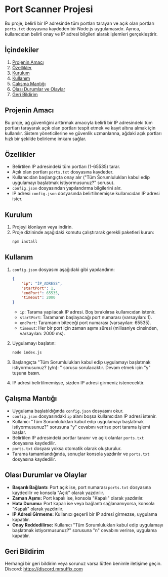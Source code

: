 # Port Scanner Projesi

Bu proje, belirli bir IP adresinde tüm portları tarayan ve açık olan portları `ports.txt` dosyasına kaydeden bir Node.js uygulamasıdır. Ayrıca, kullanıcıdan belirli onay ve IP adresi bilgileri alarak işlemleri gerçekleştirir.

## İçindekiler

1. [Projenin Amacı](#projenin-amacı)
2. [Özellikler](#özellikler)
3. [Kurulum](#kurulum)
4. [Kullanım](#kullanım)
5. [Çalışma Mantığı](#çalışma-mantığı)
6. [Olası Durumlar ve Olaylar](#olası-durumlar-ve-olaylar)
7. [Geri Bildirim](#geri-bildirim)

## Projenin Amacı

Bu proje, ağ güvenliğini arttırmak amacıyla belirli bir IP adresindeki tüm portları tarayarak açık olan portları tespit etmek ve kayıt altına almak için kullanılır. Sistem yöneticilerine ve güvenlik uzmanlarına, ağdaki açık portları hızlı bir şekilde belirleme imkanı sağlar.

## Özellikler

- Belirtilen IP adresindeki tüm portları (1-65535) tarar.
- Açık olan portları `ports.txt` dosyasına kaydeder.
- Kullanıcıdan başlangıçta onay alır ("Tüm Sorumlulukları kabul edip uygulamayı başlatmak istiyormusunuz?" sorusu).
- `config.json` dosyasından yapılandırma bilgilerini alır.
- IP adresi `config.json` dosyasında belirtilmemişse kullanıcıdan IP adresi ister.

## Kurulum

1. Projeyi klonlayın veya indirin.
2. Proje dizininde aşağıdaki komutu çalıştırarak gerekli paketleri kurun:
    ```sh
    npm install
    ```

## Kullanım

1. `config.json` dosyasını aşağıdaki gibi yapılandırın:
    ```json
    {
        "ip": "İP_ADRESS",
        "startPort": 1,
        "endPort": 65535,
        "timeout": 2000
    }
    ```
    - `ip`: Tarama yapılacak IP adresi. Boş bırakılırsa kullanıcıdan istenir.
    - `startPort`: Taramanın başlayacağı port numarası (varsayılan: 1).
    - `endPort`: Taramanın biteceği port numarası (varsayılan: 65535).
    - `timeout`: Her bir port için zaman aşımı süresi (milisaniye cinsinden, varsayılan: 2000 ms).

2. Uygulamayı başlatın:
    ```sh
    node index.js
    ```

3. Başlangıçta "Tüm Sorumlulukları kabul edip uygulamayı başlatmak istiyormusunuz? (y/n): " sorusu sorulacaktır. Devam etmek için "y" tuşuna basın.
4. IP adresi belirtilmemişse, sizden IP adresi girmeniz istenecektir.

## Çalışma Mantığı

- Uygulama başlatıldığında `config.json` dosyasını okur.
- `config.json` dosyasındaki `ip` alanı boşsa kullanıcıdan IP adresi istenir.
- Kullanıcı "Tüm Sorumlulukları kabul edip uygulamayı başlatmak istiyormusunuz?" sorusuna "y" cevabını verirse port tarama işlemi başlar.
- Belirtilen IP adresindeki portlar taranır ve açık olanlar `ports.txt` dosyasına kaydedilir.
- `ports.txt` dosyası yoksa otomatik olarak oluşturulur.
- Tarama tamamlandığında, sonuçlar konsola yazdırılır ve `ports.txt` dosyasına kaydedilir.

## Olası Durumlar ve Olaylar

- **Başarılı Bağlantı:** Port açık ise, port numarası `ports.txt` dosyasına kaydedilir ve konsola "Açık" olarak yazdırılır.
- **Zaman Aşımı:** Port kapalı ise, konsola "Kapalı" olarak yazdırılır.
- **Hata Durumu:** Port kapalı ise veya bağlantı sağlanamıyorsa, konsola "Kapalı" olarak yazdırılır.
- **IP Adresi Girmeme:** Kullanıcı geçerli bir IP adresi girmezse, uygulama kapatılır.
- **Onay Reddedilirse:** Kullanıcı "Tüm Sorumlulukları kabul edip uygulamayı başlatmak istiyormusunuz?" sorusuna "n" cevabını verirse, uygulama kapatılır.

## Geri Bildirim

Herhangi bir geri bildirim veya sorunuz varsa lütfen benimle iletişime geçin.
Discord: https://discord.mrsuffix.com
